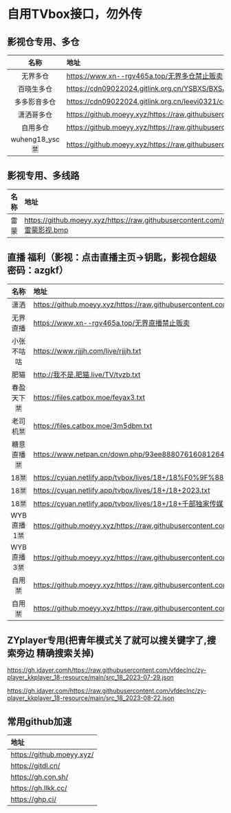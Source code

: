 # 自用TVbox接口，勿外传
## 影视仓专用、多仓
| 名称 | 地址 |
| :---: | :--- | 
| 无界多仓 | https://www.xn--rgv465a.top/无界多仓禁止贩卖|
| 百晓生多仓 | https://cdn09022024.gitlink.org.cn/YSBXS/BXSJK/raw/branch/master/DC.json |
| 多多影音多仓 | https://cdn09022024.gitlink.org.cn/leevi0321/cool/raw/branch/main/room.json|
| 潇洒哥多仓 | https://github.moeyy.xyz/https://raw.githubusercontent.com/PizazzGY/TVBox_warehouse/main/warehouse.txt|
| 自用多仓 | https://github.moeyy.xyz/https://raw.githubusercontent.com/8qNvKr/188/main/DCys.json |
| wuheng18_ysc🈲 | https://github.moeyy.xyz/https://raw.githubusercontent.com/hd9211/Tvbox1/main/wuheng18_ysc.json |
## 影视专用、多线路
| 名称 | 地址 |
| :---: | :--- | 
| 雷蒙 | https://github.moeyy.xyz/https://raw.githubusercontent.com/n3rddd/N3RD/master/JN/雷蒙影视.bmp|
## 直播 福利（影视：点击直播主页→钥匙，影视仓超级密码：azgkf）
| 名称 | 地址 | 
| :---: | :--- | 
| 潇洒 | https://github.moeyy.xyz/https://raw.githubusercontent.com/PizazzGY/TVBox/main/live.txt |
| 无界直播 | https://www.xn--rgv465a.top/无界直播禁止贩卖|
| 小张不咕咕 | https://www.rjjjh.com/live/rjjjh.txt |
| 肥猫 | http://我不是.肥猫.live/TV/tvzb.txt | 
| 春盈天下🈲| https://files.catbox.moe/feyax3.txt | 
| 老司机🈲 | https://files.catbox.moe/3m5dbm.txt |
| 糖意直播🈲 | https://www.netpan.cn/down.php/93ee8880761608126469a9b65f81f5df.txt |
| 18🈲 | https://cyuan.netlify.app/tvbox/lives/18+/18%F0%9F%88%B2%EF%B8%8F.txt |
| 18🈲 | https://cyuan.netlify.app/tvbox/lives/18+/18+2023.txt |
| 18🈲 | https://cyuan.netlify.app/tvbox/lives/18+/18+千部独家传媒无水印来袭tvlist.txt |
| WYB直播1🈲 | https://github.moeyy.xyz/https://raw.githubusercontent.com/hjpwyb/WYB/main/data/test/tv1.txt |
| WYB直播3🈲 | https://github.moeyy.xyz/https://raw.githubusercontent.com/hjpwyb/WYB/main/data/test/tv3.txt |
| 自用🈲 | https://github.moeyy.xyz/https://raw.githubusercontent.com/8qNvKr/188/main/FLZB.txt|
| 自用🈲 | https://github.moeyy.xyz/https://raw.githubusercontent.com/8qNvKr/188/main/FLZB2.txt|

## ZYplayer专用(把青年模式关了就可以搜关键字了,搜索旁边 精确搜索关掉)

https://gh.idayer.comh/ttps://raw.githubusercontent.com/vfdeclnc/zy-player_kkplayer_18-resource/main/src_18_2023-07-29.json

https://gh.idayer.com/https://raw.githubusercontent.com/vfdeclnc/zy-player_kkplayer_18-resource/main/src_18_2023-08-22.json

## 常用github加速
| 地址 | 
| :--- | 
| https://github.moeyy.xyz/ |
| https://gitdl.cn/ |
| https://gh.con.sh/ |
| https://gh.llkk.cc/ |
| https://ghp.ci/ |
